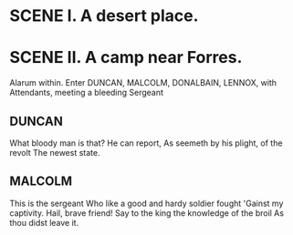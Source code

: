 SCENE I. A desert place.
========================

SCENE II. A camp near Forres.
=============================

Alarum within. Enter DUNCAN, MALCOLM,
DONALBAIN, LENNOX, with Attendants,
meeting a bleeding Sergeant

DUNCAN
------

What bloody man is that? He can report,
As seemeth by his plight, of the revolt
The newest state.

MALCOLM
-------

This is the sergeant
Who like a good and hardy soldier fought
'Gainst my captivity. Hail, brave friend!
Say to the king the knowledge of the broil
As thou didst leave it.
